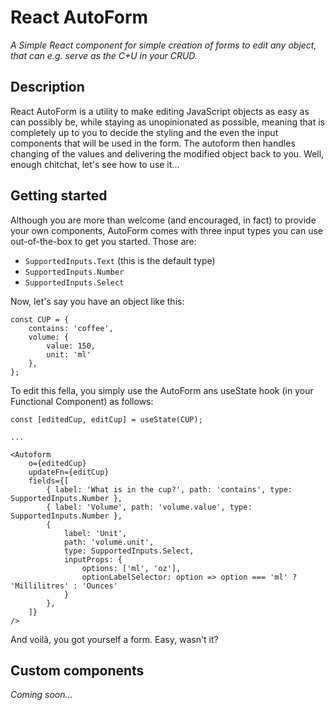 # React AutoForm

_A Simple React component for simple creation of forms to edit any object, that can e.g. serve as the C+U in your CRUD._

## Description

React AutoForm is a utility to make editing JavaScript objects as easy as can possibly be, while staying as
unopinionated as possible, meaning that is completely up to you to decide the styling and the even the input
components that will be used in the form. The autoform then handles changing of the values and delivering the modified
object back to you. Well, enough chitchat, let's see how to use it...

## Getting started
Although you are more than welcome (and encouraged, in fact) to provide your own components, AutoForm comes with three
input types you can use out-of-the-box to get you started. Those are:

* `SupportedInputs.Text` (this is the default type)
* `SupportedInputs.Number`
* `SupportedInputs.Select`

Now, let's say you have an object like this:
```
const CUP = {
    contains: 'coffee', 
    volume: {
        value: 150,
        unit: 'ml'
    },  
};
```
To edit this fella, you simply use the AutoForm ans useState hook (in your Functional Component) as follows:
```
const [editedCup, editCup] = useState(CUP);

...

<Autoform 
    o={editedCup}
    updateFn={editCup} 
    fields={[
        { label: 'What is in the cup?', path: 'contains', type: SupportedInputs.Number },
        { label: 'Volume', path: 'volume.value', type: SupportedInputs.Number },
        {
            label: 'Unit',
            path: 'volume.unit',
            type: SupportedInputs.Select,
            inputProps: {
                options: ['ml', 'oz'],
                optionLabelSelector: option => option === 'ml' ? 'Millilitres' : 'Ounces'
            }
        },
    ]}
/>
```

And voilà, you got yourself a form. Easy, wasn't it?

## Custom components

_Coming soon..._